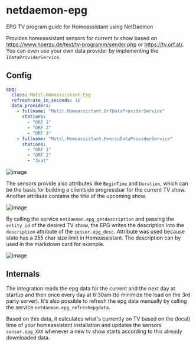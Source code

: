 # netdaemon-epg
EPG TV program guide for Homeassistant using NetDaemon

Provides homeassistant sensors for current tv show based on https://www.hoerzu.de/text/tv-programm/sender.php or https://tv.orf.at/.
You can even use your own data provider by implementing the `IDataProviderService`.

## Config
```yaml
epg:
  class: Mutzl.Homeassistant.Epg
  refreshrate_in_seconds: 10
  data_providers:
    - fullname: "Mutzl.Homeassistant.OrfDataProviderService"
      stations:
        - "ORF 1"
        - "ORF 2"
        - "ORF 3"
    - fullname: "Mutzl.Homeassistant.HoerzuDataProviderService"
      stations:
        - "ORF 1"
        - "ORF 2"
        - "3sat"
```

![image](https://user-images.githubusercontent.com/2855185/116489742-f6414c00-a895-11eb-8ea7-5781499ad136.png)

The sensors provide also attributes like `BeginTime` and `Duration`, which can be the basis for building a clientside progressbar for the current TV show.
Another attribute contains the title of the upcoming show.

![image](https://user-images.githubusercontent.com/2855185/116489793-140eb100-a896-11eb-80dc-db47f58e881e.png)

By calling the service `netdaemon.epg_getdescription` and passing the `entity_id` of the desired TV show, the EPG writes the description into the `description` attribute of the `sensor.epg_desc`. Attribute was used because state has a 255 char size limit in Homeassistant.
The description can by used in the markdown card for example.

![image](https://user-images.githubusercontent.com/2855185/116490130-eaa25500-a896-11eb-88c8-71a69520045a.png)

## Internals
The integration reads the epg data for the current and the next day at startup and then once every day at 6:30am (to minimize the load on the 3rd party server).
It's also possible to refresh the epg data manually by calling the service `netdaemon.epg_refreshepgdata`.

Based on this data, it calculates what's currently on TV based on the (local) time of your homeassistant installation and updates the sensors `sensor.epg_XXX` whenever a new tv show starts according to this already downloaded data.
